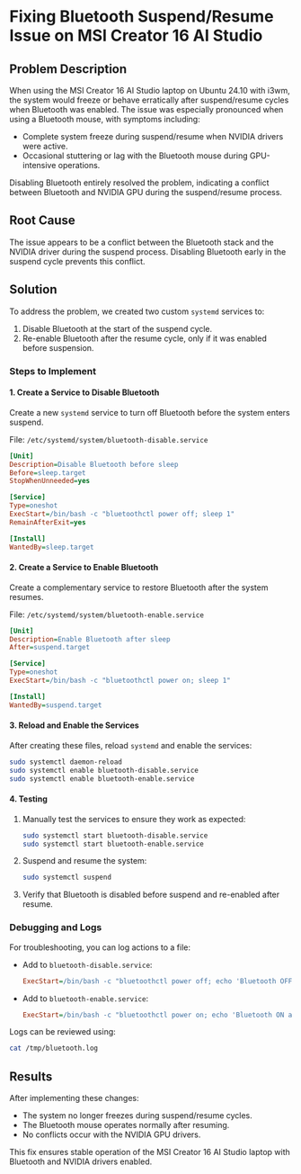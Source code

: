 # Fixing Bluetooth Suspend/Resume Issue on MSI Creator 16 AI Studio

## Problem Description
When using the MSI Creator 16 AI Studio laptop on Ubuntu 24.10 with i3wm, the system would freeze or behave erratically after suspend/resume cycles when Bluetooth was enabled. The issue was especially pronounced when using a Bluetooth mouse, with symptoms including:

- Complete system freeze during suspend/resume when NVIDIA drivers were active.
- Occasional stuttering or lag with the Bluetooth mouse during GPU-intensive operations.

Disabling Bluetooth entirely resolved the problem, indicating a conflict between Bluetooth and NVIDIA GPU during the suspend/resume process.

## Root Cause
The issue appears to be a conflict between the Bluetooth stack and the NVIDIA driver during the suspend process. Disabling Bluetooth early in the suspend cycle prevents this conflict.

## Solution
To address the problem, we created two custom `systemd` services to:

1. Disable Bluetooth at the start of the suspend cycle.
2. Re-enable Bluetooth after the resume cycle, only if it was enabled before suspension.

### Steps to Implement

#### 1. Create a Service to Disable Bluetooth
Create a new `systemd` service to turn off Bluetooth before the system enters suspend.

File: `/etc/systemd/system/bluetooth-disable.service`

```ini
[Unit]
Description=Disable Bluetooth before sleep
Before=sleep.target
StopWhenUnneeded=yes

[Service]
Type=oneshot
ExecStart=/bin/bash -c "bluetoothctl power off; sleep 1"
RemainAfterExit=yes

[Install]
WantedBy=sleep.target
```

#### 2. Create a Service to Enable Bluetooth
Create a complementary service to restore Bluetooth after the system resumes.

File: `/etc/systemd/system/bluetooth-enable.service`

```ini
[Unit]
Description=Enable Bluetooth after sleep
After=suspend.target

[Service]
Type=oneshot
ExecStart=/bin/bash -c "bluetoothctl power on; sleep 1"

[Install]
WantedBy=suspend.target
```

#### 3. Reload and Enable the Services
After creating these files, reload `systemd` and enable the services:

```bash
sudo systemctl daemon-reload
sudo systemctl enable bluetooth-disable.service
sudo systemctl enable bluetooth-enable.service
```

#### 4. Testing
1. Manually test the services to ensure they work as expected:
   ```bash
   sudo systemctl start bluetooth-disable.service
   sudo systemctl start bluetooth-enable.service
   ```

2. Suspend and resume the system:
   ```bash
   sudo systemctl suspend
   ```

3. Verify that Bluetooth is disabled before suspend and re-enabled after resume.

### Debugging and Logs
For troubleshooting, you can log actions to a file:

- Add to `bluetooth-disable.service`:
  ```ini
  ExecStart=/bin/bash -c "bluetoothctl power off; echo 'Bluetooth OFF at $(date)' >> /tmp/bluetooth.log; sleep 1"
  ```

- Add to `bluetooth-enable.service`:
  ```ini
  ExecStart=/bin/bash -c "bluetoothctl power on; echo 'Bluetooth ON at $(date)' >> /tmp/bluetooth.log; sleep 1"
  ```

Logs can be reviewed using:
```bash
cat /tmp/bluetooth.log
```

## Results
After implementing these changes:

- The system no longer freezes during suspend/resume cycles.
- The Bluetooth mouse operates normally after resuming.
- No conflicts occur with the NVIDIA GPU drivers.

This fix ensures stable operation of the MSI Creator 16 AI Studio laptop with Bluetooth and NVIDIA drivers enabled.
